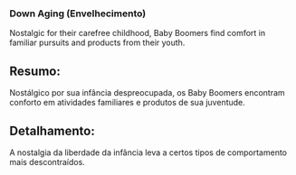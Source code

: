 ### Down Aging (Envelhecimento)

Nostalgic for their carefree childhood, Baby Boomers find comfort in familiar pursuits and products from their youth.

## Resumo:

Nostálgico por sua infância despreocupada, os Baby Boomers encontram conforto em atividades familiares e produtos de sua juventude.
​
## Detalhamento: 

A nostalgia da liberdade da infância leva a certos tipos de comportamento mais descontraídos.